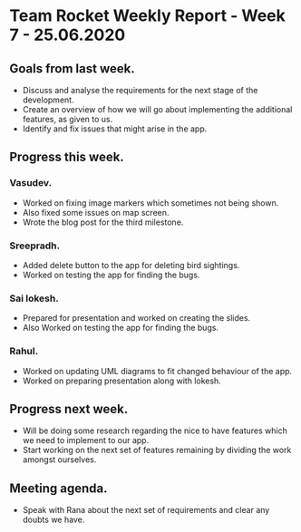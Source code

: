 # Team Rocket Weekly Report - Week 7 - 25.06.2020

## Goals from last week.

*  Discuss and analyse the requirements for the next stage of the development.
*  Create an overview of how we will go about implementing the additional features, as given to us.
*  Identify and fix issues that might arise in the app.

## Progress this week.

### Vasudev.

*  Worked on fixing image markers which sometimes not being shown.
*  Also fixed some issues on map screen.
*  Wrote the blog post for the third milestone.

### Sreepradh.

*  Added delete button to the app for deleting bird sightings.
*  Worked on testing the app for finding the bugs.

### Sai lokesh.

*  Prepared for presentation and worked on creating the slides.
*  Also Worked on testing the app for finding the bugs.

### Rahul.

*  Worked on updating UML diagrams to fit changed behaviour of the app.
*  Worked on preparing presentation along with lokesh.

## Progress next week.


*  Will be doing some research regarding the nice to have features which we need to implement to our app.
*  Start working on the next set of features remaining by dividing the work amongst ourselves.

## Meeting agenda.

*  Speak with Rana about the next set of requirements and clear any doubts we have.